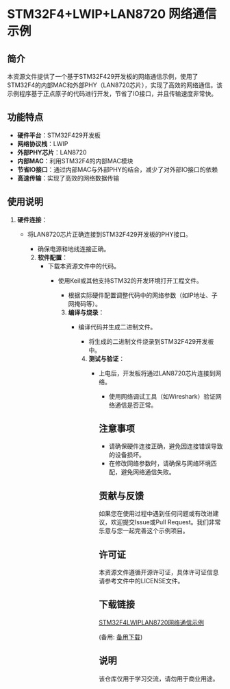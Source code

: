 # STM32F4+LWIP+LAN8720 网络通信示例

## 简介
本资源文件提供了一个基于STM32F429开发板的网络通信示例，使用了STM32F4的内部MAC和外部PHY（LAN8720芯片），实现了高效的网络通信。该示例程序基于正点原子的代码进行开发，节省了IO接口，并且传输速度非常快。

## 功能特点
- **硬件平台**：STM32F429开发板
- **网络协议栈**：LWIP
- **外部PHY芯片**：LAN8720
- **内部MAC**：利用STM32F4的内部MAC模块
- **节省IO接口**：通过内部MAC与外部PHY的结合，减少了对外部IO接口的依赖
- **高速传输**：实现了高效的网络数据传输

## 使用说明
1. **硬件连接**：
   - 将LAN8720芯片正确连接到STM32F429开发板的PHY接口。
      - 确保电源和地线连接正确。

      2. **软件配置**：
         - 下载本资源文件中的代码。
            - 使用Keil或其他支持STM32的开发环境打开工程文件。
               - 根据实际硬件配置调整代码中的网络参数（如IP地址、子网掩码等）。

               3. **编译与烧录**：
                  - 编译代码并生成二进制文件。
                     - 将生成的二进制文件烧录到STM32F429开发板中。

                     4. **测试与验证**：
                        - 上电后，开发板将通过LAN8720芯片连接到网络。
                           - 使用网络调试工具（如Wireshark）验证网络通信是否正常。

                           ## 注意事项
                           - 请确保硬件连接正确，避免因连接错误导致的设备损坏。
                           - 在修改网络参数时，请确保与网络环境匹配，避免网络通信失败。

                           ## 贡献与反馈
                           如果您在使用过程中遇到任何问题或有改进建议，欢迎提交Issue或Pull Request。我们非常乐意与您一起完善这个示例项目。

                           ## 许可证
                           本资源文件遵循开源许可证，具体许可证信息请参考文件中的LICENSE文件。

                           ## 下载链接
                           [STM32F4LWIPLAN8720网络通信示例](https://pan.quark.cn/s/b1cb60286db3) 

                           (备用: [备用下载](https://pan.baidu.com/s/1QfecYyf0iwf8XHpl0miehg?pwd=1234))

                           ## 说明

                           该仓库仅用于学习交流，请勿用于商业用途。

